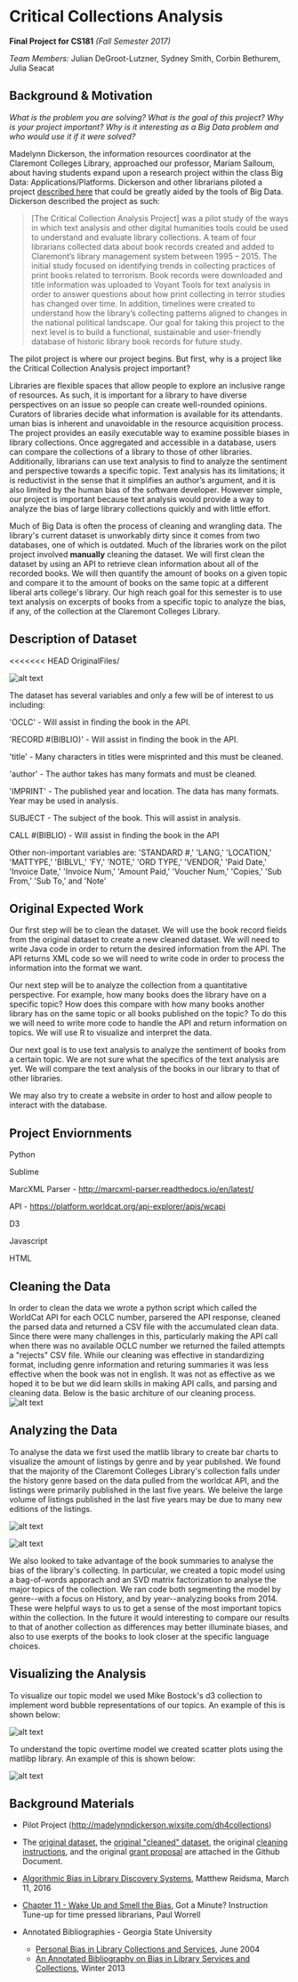 # Critical Collections Analysis
**Final Project for CS181** *(Fall Semester 2017)*

*Team Members:* Julian DeGroot-Lutzner, Sydney Smith, Corbin Bethurem, Julia Seacat

## Background & Motivation
*What is the problem you are solving?
What is the goal of this project?
Why is your project important?
Why is it interesting as a Big Data problem and who would use it if it were solved?*

Madelynn Dickerson, the information resources coordinator at the Claremont Colleges Library, approached our professor, Mariam Salloum, about having students expand upon a research project within the class Big Data: Applications/Platforms. Dickerson and other librarians piloted a project [described here](http://madelynndickerson.wixsite.com/dh4collections) that could be greatly aided by the tools of Big Data. Dickerson described the project as such:

> \[The Critical Collection Analysis Project] was a pilot study of the ways in which text analysis and other digital humanities tools could be used to understand and evaluate library collections. A team of four librarians collected data about book records created and added to Claremont’s library management system between 1995 – 2015.  The initial study focused on identifying trends in collecting practices of print books related to terrorism.  Book records were downloaded and title information was uploaded to Voyant Tools for text analysis in order to answer questions about how print collecting in terror studies has changed over time. In addition, timelines were created to understand how the library’s collecting patterns aligned to changes in the national political landscape. Our goal for taking this project to the next level is to build a functional, sustainable and user-friendly database of historic library book records for future study.

The pilot project is where our project begins. But first, why is a project like the Critical Collection Analysis project important?

Libraries are flexible spaces that allow people to explore an inclusive range of resources. As such, it is important for a library to have diverse perspectives on an issue so people can create well-rounded opinions. Curators of libraries decide what information is available for its attendants. uman bias is inherent and unavoidable in the resource acquisition process. The project provides an easily executable way to examine possible biases in library collections. Once aggregated and accessible in a database, users can compare the collections of a library to those of other libraries. Additionally, librarians can use text analysis to find to analyze the sentiment and perspective towards a specific topic. Text analysis has its limitations; it is reductivist in the sense that it simplifies an author’s argument, and it is also limited by the human bias of the software developer. However simple, our project is important because text analysis would provide a way to analyze the bias of large library collections quickly and with little effort.

Much of Big Data is often the process of cleaning and wrangling data. The library's current dataset is unworkably dirty since it comes from two databases, one of which is outdated. Much of the libraries work on the pilot project involved **manually** cleaning the dataset. We will first clean the dataset by using an API to retrieve clean information about all of the recorded books. We will then quantify the amount of books on a given topic and compare it to the amount of books on the same topic at a different liberal arts college's library. Our high reach goal for this semester is to use text analysis on excerpts of books from a specific topic to analyze the bias, if any, of the collection at the Claremont Colleges Library.

## Description of Dataset
<<<<<<< HEAD
OriginalFiles/

![alt text](https://github.com/jdegrootlutzner/critical-collections-analysis/blob/master/OriginalFiles/original-data-screenshot.png)

The dataset has several variables and only a few will be of interest to us including:

'OCLC'              - Will assist in finding the book in the API.

'RECORD #(BIBLIO)'  - Will assist in finding the book in the API.

'title'             - Many characters in titles were misprinted and this must be cleaned.

'author'            - The author takes has many formats and must be cleaned.

'IMPRINT'           - The published year and location. The data has many formats. Year may be used in analysis.

SUBJECT	            - The subject of the book. This will assist in analysis.

CALL #(BIBLIO)	    - Will assist in finding the book in the API

Other non-important variables are: 'STANDARD #,' 'LANG,' 'LOCATION,' 'MATTYPE,' 'BIBLVL,' 'FY,' 'NOTE,' 'ORD TYPE,' 'VENDOR,' 'Paid Date,' 'Invoice Date,' 'Invoice Num,' 'Amount Paid,' 'Voucher Num,' 'Copies,' 'Sub From,' 'Sub To,' and 'Note'

## Original Expected Work
Our first step will be to clean the dataset. We will use the book record fields from the original dataset to create a new cleaned dataset. We will need to write Java code in order to return the desired information from the API. The API returns XML code so we will need to write code in order to process the information into the format we want.

Our next step will be to analyze the collection from a quantitative perspective. For example, how many books does the library have on a specific topic? How does this compare with how many books another library has on the same topic or all books published on the topic? To do this we will need to write more code to handle the API and return information on topics. We will use R to visualize and interpret the data.

Our next goal is to use text analysis to analyze the sentiment of books from a certain topic. We are not sure what the specifics of the text analysis are yet. We will compare the text analysis of the books in our library to that of other libraries.

We may also try to create a website in order to host and allow people to interact with the database.

## Project Enviornments
Python

Sublime

MarcXML Parser - http://marcxml-parser.readthedocs.io/en/latest/

API - https://platform.worldcat.org/api-explorer/apis/wcapi

D3

Javascript

HTML 

## Cleaning the Data 
In order to clean the data we wrote a python script which called the WorldCat API for each OCLC number, parsered the API response, cleaned the parsed data and returned a CSV file with the accumulated clean data. Since there were many challenges in this, particularly making the API call when there was no available OCLC number we returned the failed attempts a "rejects" CSV file. While our cleaning was effective in standardizing format, including genre information and returing summaries it was less effective when the book was not in english. It was not as effective as we hoped it to be but we did learn skills in making API calls, and parsing and cleaning data. Below is the basic architure of our cleaning process. 
![alt text](https://github.com/jdegrootlutzner/critical-collections-analysis/blob/master/CleaningCode/Architecture.png)

## Analyzing the Data
To analyse the data we first used the matlib library to create bar charts to visualize the amount of listings by genre and by year published. We found that the majority of the Claremont Colleges Library's collection falls under the history genre based on the data pulled from the worldcat API, and the listings were primarily published in the last five years. We beleive the large volume of listings published in the last five years may be due to many new editions of the listings.

![alt text](https://github.com/jdegrootlutzner/critical-collections-analysis/blob/master/Genre%20Count.png)

![alt text](https://github.com/jdegrootlutzner/critical-collections-analysis/blob/master/Published%20After%202000.png)


We also looked to take advantage of the book summaries to analyse the bias of the library's collecting. In particular, we created a topic model using a bag-of-words apporach and an SVD matrix factorization to analyse the major topics of the collection. We ran code both segmenting the model by genre--with a focus on History, and by year--analyzing books from 2014. These were helpful ways to us to get a sense of the most important topics within the collection. In the future it would interesting to compare our results to that of another collection as differences may better illuminate biases, and also to use exerpts of the books to look closer at the specific language choices. 

## Visualizing the Analysis
To visualize our topic model we used Mike Bostock's d3 collection to implement word bubble representations of our topics. An example of this is shown below:

![alt text](https://github.com/jdegrootlutzner/critical-collections-analysis/blob/master/Analysis/TopicModel.png)

To understand the topic overtime model we created scatter plots using the matlibp library. An example of this is shown below: 

![alt text](https://github.com/jdegrootlutzner/critical-collections-analysis/blob/master/Analysis/TopicTime.png)

## Background Materials
* Pilot Project (http://madelynndickerson.wixsite.com/dh4collections)

* The [original dataset](https://github.com/jdegrootlutzner/critical-collections-analysis/blob/master/7-2013%3D6-2014_books-1.xlsx), the [original "cleaned" dataset](https://github.com/jdegrootlutzner/critical-collections-analysis/blob/master/7-2013%3D6-2014_books-1%20clean-c.xlsx), the original [cleaning instructions](https://github.com/jdegrootlutzner/critical-collections-analysis/blob/master/DH%20Project%202016%20Data%20Clean%20Up%20Instructions.docx), and the original [grant proposal](https://github.com/jdegrootlutzner/critical-collections-analysis/blob/master/Collections%20as%20Data%20Sontag%20Grant%20App%202017.docx) are attached in the Github Document.

* [Algorithmic Bias in Library Discovery Systems](https://matthew.reidsrow.com/articles/173), Matthew Reidsma, March 11, 2016

* [Chapter 11 - Wake Up and Smell the Bias](https://gotaminute.pressbooks.com/), Got a Minute? Instruction Tune-up for time pressed librarians, Paul Worrell

* Annotated Bibliographies - Georgia State University
  * [Personal Bias in Library Collections and Services](http://scholarworks.gsu.edu/cgi/viewcontent.cgi?article=1017&context=univ_lib_facpub), June 2004
  * [An Annotated Bibliography on Bias in Library Services and Collections](http://scholarworks.gsu.edu/cgi/viewcontent.cgi?article=1116&context=univ_lib_facpub), Winter 2013
